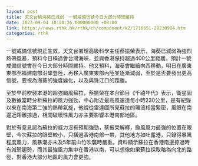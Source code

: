 ```yaml
---
layout: post
title: 天文台稱海葵已減弱　一號戒備信號今日大部分時間維持
date: 2023-09-04 10:20:26.000000000 +08:00
link: https://news.rthk.hk/rthk/ch/component/k2/1716651-20230904.htm
categories: rthk
---
```


一號戒備信號現正生效，天文台署理高級科學主任蔡振榮表示，海葵已減弱為強烈熱帶風暴，預料今日橫過會台灣海峽，並與香港保持超過400公里距離，預計一號戒備信號會在今日大部分時間維持。他又預料，海葵會繼續向西移動，明日在廣東東部至福建南部沿岸登陸，再移入廣東東部內陸並逐漸減弱，至於是否要發出更高信號，要視為海葵的強度變化，以及與珠江口的距離。

至於早前吹襲本港的超強颱風蘇拉，蔡振榮在本台節目《千禧年代》表示，衛星圖及數據當時分析蘇拉的風力強勁，中心附近最高風速達每小時230公里，是有紀錄以來在南海第二強的熱帶氣旋，他說從雷達圖所見蘇拉的環流相當緊密，風眼在南邊近距離掠過，相關破壞性風力亦主要影響本港南部地區。

對於有意見認為蘇拉的威力沒有預期強勁，蔡振榮解釋，颱風風力最強的位置在眼壁，今次蘇拉的眼壁較小，只橫過香港南部一帶，其他地方如吐露港，只錄得暴風程度風力，風暴潮亦未及5年前山竹吹襲時嚴重。資料顯示蘇拉在香港南邊掠過時有減弱趨勢，而其最強風力集中在香港以南，可以想像如果蘇拉採取略為向北的路徑，對香港大部分地區的風力會更強。
